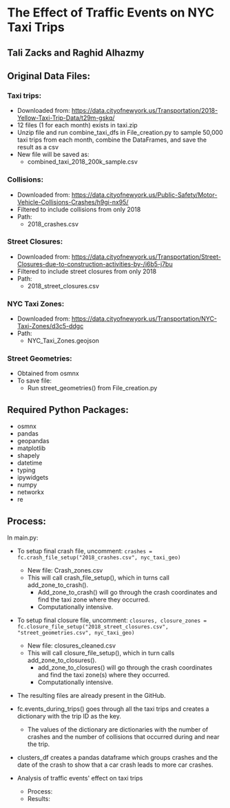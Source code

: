 # The Effect of Traffic Events on NYC Taxi Trips
## Tali Zacks and Raghid Alhazmy

## Original Data Files:
### Taxi trips:
- Downloaded from: 
https://data.cityofnewyork.us/Transportation/2018-Yellow-Taxi-Trip-Data/t29m-gskq/ 
- 12 files (1 for each month) exists in taxi.zip
- Unzip file and run combine_taxi_dfs in File_creation.py to sample 50,000 taxi trips from each month, combine the DataFrames, and save the result as a csv
- New file will be saved as: 
  - combined_taxi_2018_200k_sample.csv

### Collisions:
- Downloaded from:
https://data.cityofnewyork.us/Public-Safety/Motor-Vehicle-Collisions-Crashes/h9gi-nx95/
- Filtered to include collisions from only 2018 
- Path: 
  - 2018_crashes.csv

### Street Closures:
- Downloaded from:
https://data.cityofnewyork.us/Transportation/Street-Closures-due-to-construction-activities-by-/i6b5-j7bu
- Filtered to include street closures from only 2018
- Path:
  - 2018_street_closures.csv

### NYC Taxi Zones:
- Downloaded from:
https://data.cityofnewyork.us/Transportation/NYC-Taxi-Zones/d3c5-ddgc
- Path:
  - NYC_Taxi_Zones.geojson

### Street Geometries:
- Obtained from osmnx
- To save file:
  - Run street_geometries() from File_creation.py

## Required Python Packages:
- osmnx
- pandas
- geopandas
- matplotlib
- shapely
- datetime
- typing
- ipywidgets
- numpy
- networkx
- re

## Process:
In main.py:

- To setup final crash file, uncomment:
```crashes = fc.crash_file_setup("2018_crashes.csv", nyc_taxi_geo)```
  - New file: Crash_zones.csv
  - This will call crash_file_setup(), which in turns call add_zone_to_crash().
    - Add_zone_to_crash() will go through the crash coordinates and find the taxi zone where they occurred.
    - Computationally intensive.
- To setup final closure file, uncomment:
```closures, closure_zones = fc.closure_file_setup("2018_street_closures.csv", "street_geometries.csv", nyc_taxi_geo)```
  - New file: closures_cleaned.csv
  - This will call closure_file_setup(), which in turn calls add_zone_to_closures().
    - add_zone_to_closures() will go through the crash coordinates and find the taxi zone(s) where they occurred.
    - Computationally intensive.
- The resulting files are already present in the GitHub.

- fc.events_during_trips() goes through all the taxi trips and creates a dictionary with the trip ID as the key.
  - The values of the dictionary are dictionaries with the number of crashes and the number of collisions that occurred during and near the trip.

- clusters_df creates a pandas dataframe which groups crashes and the date of the crash to show that a car crash leads to more car crashes.

- Analysis of traffic events' effect on taxi trips
  - Process:
  - Results:
